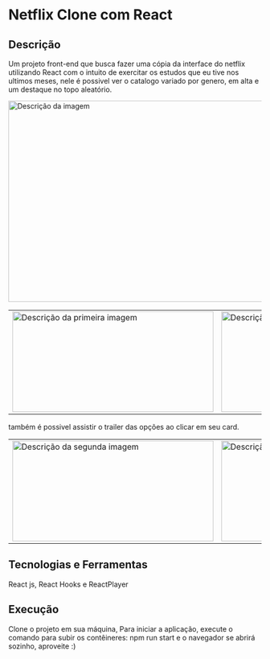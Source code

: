 # Netflix Clone com React 

## Descrição

Um projeto front-end  que busca fazer uma cópia da interface do netflix utilizando React com o intuito de exercitar os estudos que eu tive nos ultimos meses, nele é possivel ver o catalogo variado por genero, em alta e um destaque no topo aleatório.

<img src="https://i.imgur.com/uJxfREL.png" alt="Descrição da imagem" width="800" height="400" />

<table>
  <tr>
    <td>
      <img src="https://i.imgur.com/YiHIOvj.png" alt="Descrição da primeira imagem" width="400" height="200" />
    </td>
    <td>
      <img src="https://i.imgur.com/lHPw1Iy.png" alt="Descrição da segunda imagem" width="400" height="200" />
    </td>    
  </tr>
</table>

também é possivel assistir o trailer das opções ao clicar em seu card.

<table>
  <tr>  
    <td>  
      <img src="https://i.imgur.com/jHiQFKg.png" alt="Descrição da segunda imagem" width="400" height="200" />
    </td>
    <td>
      <img src="https://i.imgur.com/POR4cfz.png" alt="Descrição da segunda imagem" width="400" height="200" />
    </td>
  </tr>
 </table>

## Tecnologias e Ferramentas

React js, React Hooks e ReactPlayer

## Execução

Clone o projeto em sua máquina, Para iniciar a aplicação, execute o comando para subir os contêineres: npm run start e o navegador se abrirá sozinho, aproveite :)




